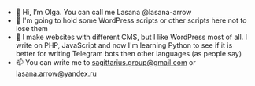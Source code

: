 - 👋 Hi, I’m Olga. You can call me Lasana @lasana-arrow
- 👀 I'm going to hold some WordPress scripts or other scripts here not to lose them
- 🌱 I make websites with different CMS, but I like WordPress most of all. I write on PHP, JavaScript and now I'm learning Python to see if it is better for writing Telegram bots then other languages (as people say)
- 📫 You can write me to sagittarius.group@gmail.com or lasana.arrow@yandex.ru

<!---
lasna-arrow/lasna-arrow is a ✨ special ✨ repository because its `README.md` (this file) appears on your GitHub profile.
You can click the Preview link to take a look at your changes.
--->
